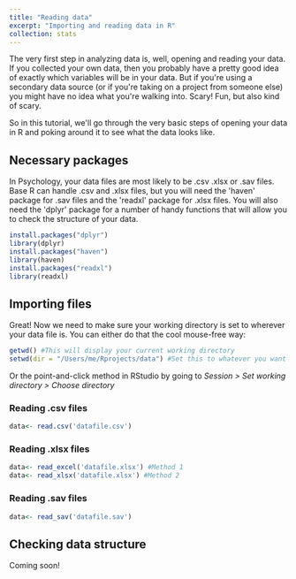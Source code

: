 ```yaml
---
title: "Reading data"
excerpt: "Importing and reading data in R"
collection: stats
---
```


The very first step in analyzing data is, well, opening and reading your data. If you collected your own data, then you probably have a pretty good idea of exactly which variables will be in your data. But if you're using a secondary data source (or if you're taking on a project from someone else) you might have no idea what you're walking into. Scary! Fun, but also kind of scary.

So in this tutorial, we'll go through the very basic steps of opening your data in R and poking around it to see what the data looks like.

## Necessary packages

In Psychology, your data files are most likely to be .csv .xlsx or .sav files. Base R can handle .csv and .xlsx files, but you will need the 'haven' package for .sav files and the 'readxl' package for .xlsx files. You will also need the 'dplyr' package for a number of handy functions that will allow you to check the structure of your data.

```r
install.packages("dplyr")
library(dplyr)
install.packages("haven")
library(haven)
install.packages("readxl")
library(readxl)
```

## Importing files

Great! Now we need to make sure your working directory is set to wherever your data file is. You can either do that the cool mouse-free way:
```r
getwd() #This will display your current working directory
setwd(dir = "/Users/me/Rprojects/data") #Set this to whatever you want your directory to be. 
```
Or the point-and-click method in RStudio by going to *Session > Set working directory > Choose directory* 

### Reading .csv files
```r
data<- read.csv('datafile.csv')
```
### Reading .xlsx files
```r
data<- read_excel('datafile.xlsx') #Method 1
data<- read_xlsx('datafile.xlsx') #Method 2
```
### Reading .sav files
```r
data<- read_sav('datafile.sav')
```

## Checking data structure
Coming soon!

